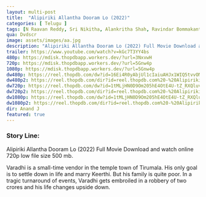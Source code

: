 ```yaml
---
layout: multi-post
title:  "Alipiriki Allantha Dooram Lo (2022)"
categories: [ Telugu ]
tags: [N Raavan Reddy, Sri Nikitha, Alankritha Shah, Ravindar Bommakanti]
qua: Dvdscr
image: assets/images/aa.jpg
description: "Alipiriki Allantha Dooram Lo (2022) Full Movie Download and watch online 720p low file size 500 mb."
trailer: https://www.youtube.com/watch?v=kGc7T3YY4bs
480p: https://mdisk.thopdbapp.workers.dev/?url=3NxvwH
720p: https://mdisk.thopdbapp.workers.dev/?url=5Gnw4p
1080p: https://mdisk.thopdbapp.workers.dev/?url=5Gnw4p
dw480p: https://reel.thopdb.com/dw?id=16Ei4R0yAbjUl1cIaiuAHJx1WIQ5tvvOM
dw480p2: https://reel.thopdb.com/dir?id=reel.thopdb.com%20-%20Alipiriki_Allantha_Dooram_Lo_(2022)_Telugu_Proper_HQ_PreDVD_-_400MB%C2%A0-_x264_-_HQ_Clean_Aud.mkv
dw720p: https://reel.thopdb.com/dw?id=1tMLjHN0D9Om205hE4OtE4U-tZ_RXQluv
dw720p2: https://reel.thopdb.com/dir?id=reel.thopdb.com%20-%20Alipiriki_Allantha_Dooram_Lo_(2022)_Telugu_Proper_HQ_PreDVD_-_720p%C2%A0-_x264_-_HQ_Clean_Aud_-_950MB.mkv.mkv
dw1080p: https://reel.thopdb.com/dw?id=1tMLjHN0D9Om205hE4OtE4U-tZ_RXQluv
dw1080p2: https://reel.thopdb.com/dir?id=reel.thopdb.com%20-%20Alipiriki_Allantha_Dooram_Lo_(2022)_Telugu_Proper_HQ_PreDVD_-_720p%C2%A0-_x264_-_HQ_Clean_Aud_-_950MB.mkv.mkv
dir: Anand J
featured: true
---
```


### Story Line:
Alipiriki Allantha Dooram Lo (2022) Full Movie Download and watch online 720p low file size 500 mb.

Varadhi is a small-time vendor in the temple town of Tirumala. His only goal is to settle down in life and marry Keerthi. But his family is quite poor. In a tragic turnaround of events, Varadhi gets embroiled in a robbery of two crores and his life changes upside down.

